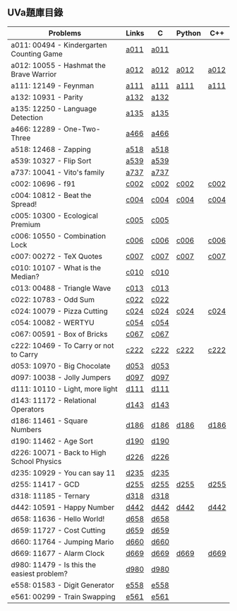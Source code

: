 ## UVa題庫目錄

|Problems|Links|C|Python|C++|
|-|-|-|-|-|
|a011: 00494 - Kindergarten Counting Game|[a011](Contents/a011/a011.md)|[a011](Contents/a011/a011.c)|||
|a012: 10055 - Hashmat the Brave Warrior|[a012](Contents/a012/a012.md)|[a012](Contents/a012/a012.c)|[a012](Contents/a012/a012.py)|[a012](Contents/a012/a012.cpp)|
|a111: 12149 - Feynman|[a111](Contents/a111/a111.md)|[a111](Contents/a111/a111.c)|[a111](Contents/a111/a111.py)|[a111](Contents/a111/a111.cpp)|
|a132: 10931 - Parity|[a132](Contents/a132/a132.md)|[a132](Contents/a132/a132.c)|||
|a135: 12250 - Language Detection|[a135](Contents/a135/a135.md)|[a135](Contents/a135/a135.c)|||
|a466: 12289 - One-Two-Three|[a466](Contents/a466/a466.md)|[a466](Contents/a466/a466.c)|||
|a518: 12468 - Zapping|[a518](Contents/a518/a518.md)|[a518](Contents/a518/a518.c)|||
|a539: 10327 - Flip Sort|[a539](Contents/a539/a539.md)|[a539](Contents/a539/a539.c)|||
|a737: 10041 - Vito's family|[a737](Contents/a737/a737.md)|[a737](Contents/a737/a737.c)|||
|c002: 10696 - f91|[c002](Contents/c002/c002.md)|[c002](Contents/c002/c002.c)|[c002](Contents/c002/c002.py)|[c002](Contents/c002/c002.cpp)|
|c004: 10812 - Beat the Spread!|[c004](Contents/c004/c004.md)|[c004](Contents/c004/c004.c)|[c004](Contents/c004/c004.py)|[c004](Contents/c004/c004.cpp)|
|c005: 10300 - Ecological Premium|[c005](Contents/c005/c005.md)|[c005](Contents/c005/c005.c)|||
|c006: 10550 - Combination Lock|[c006](Contents/c006/c006.md)|[c006](Contents/c006/c006.c)|[c006](Contents/c006/c006.py)|[c006](Contents/c006/c006.cpp)|
|c007: 00272 - TeX Quotes|[c007](Contents/c007/c007.md)|[c007](Contents/c007/c007.c)|[c007](Contents/c007/c007.py)|[c007](Contents/c007/c007.cpp)|
|c010: 10107 - What is the Median?|[c010](Contents/c010/c010.md)|[c010](Contents/c010/c010.c)|||
|c013: 00488 - Triangle Wave|[c013](Contents/c013/c013.md)|[c013](Contents/c013/c013.c)|||
|c022: 10783 - Odd Sum|[c022](Contents/c022/c022.md)|[c022](Contents/c022/c022.c)|||
|c024: 10079 - Pizza Cutting|[c024](Contents/c024/c024.md)|[c024](Contents/c024/c024.c)|[c024](Contents/c024/c024.py)|[c024](Contents/c024/c024.cpp)|
|c054: 10082 - WERTYU|[c054](Contents/c054/c054.md)|[c054](Contents/c054/c054.c)|||
|c067: 00591 - Box of Bricks|[c067](Contents/c067/c067.md)|[c067](Contents/c067/c067.c)|||
|c222: 10469 - To Carry or not to Carry|[c222](Contents/c222/c222.md)|[c222](Contents/c222/c222.c)|[c222](Contents/c222/c222.py)|[c222](Contents/c222/c222.cpp)|
|d053: 10970 - Big Chocolate|[d053](Contents/d053/d053.md)|[d053](Contents/d053/d053.c)|||
|d097: 10038 - Jolly Jumpers|[d097](Contents/d097/d097.md)|[d097](Contents/d097/d097.c)|||
|d111: 10110 - Light, more light|[d111](Contents/d111/d111.md)|[d111](Contents/d111/d111.c)|||
|d143: 11172 - Relational Operators|[d143](Contents/d143/d143.md)|[d143](Contents/d143/d143.c)|||
|d186: 11461 - Square Numbers|[d186](Contents/d186/d186.md)|[d186](Contents/d186/d186.c)|[d186](Contents/d186/d186.py)|[d186](Contents/d186/d186.cpp)|
|d190: 11462 - Age Sort|[d190](Contents/d190/d190.md)|[d190](Contents/d190/d190.c)|||
|d226: 10071 - Back to High School Physics|[d226](Contents/d226/d226.md)|[d226](Contents/d226/d226.c)|||
|d235: 10929 - You can say 11|[d235](Contents/d235/d235.md)|[d235](Contents/d235/d235.c)|||
|d255: 11417 - GCD|[d255](Contents/d255/d255.md)|[d255](Contents/d255/d255.c)|[d255](Contents/d255/d255.py)|[d255](Contents/d255/d255.cpp)|
|d318: 11185 - Ternary|[d318](Contents/d318/d318.md)|[d318](Contents/d318/d318.c)|||
|d442: 10591 - Happy Number|[d442](Contents/d442/d442.md)|[d442](Contents/d442/d442.c)|[d442](Contents/d442/d442.py)|[d442](Contents/d442/d442.cpp)|
|d658: 11636 - Hello World!|[d658](Contents/d658/d658.md)|[d658](Contents/d658/d658.c)|||
|d659: 11727 - Cost Cutting|[d659](Contents/d659/d659.md)|[d659](Contents/d659/d659.c)|||
|d660: 11764 - Jumping Mario|[d660](Contents/d660/d660.md)|[d660](Contents/d660/d660.c)|||
|d669: 11677 - Alarm Clock|[d669](Contents/d669/d669.md)|[d669](Contents/d669/d669.c)|[d669](Contents/d669/d669.py)|[d669](Contents/d669/d669.cpp)|
|d980: 11479 - Is this the easiest problem?|[d980](Contents/d980/d980.md)|[d980](Contents/d980/d980.c)|||
|e558: 01583 - Digit Generator|[e558](Contents/e558/e558.md)|[e558](Contents/e558/e558.c)|||
|e561: 00299 - Train Swapping|[e561](Contents/e561/e561.md)|[e561](Contents/e561/e561.c)||

